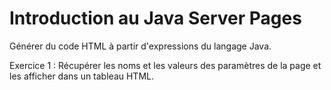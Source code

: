 # Introduction au Java Server Pages

Générer du code HTML à partir d'expressions du langage Java.

Exercice 1 : Récupérer les noms et les valeurs des paramètres de la page et les afficher dans un tableau HTML.
